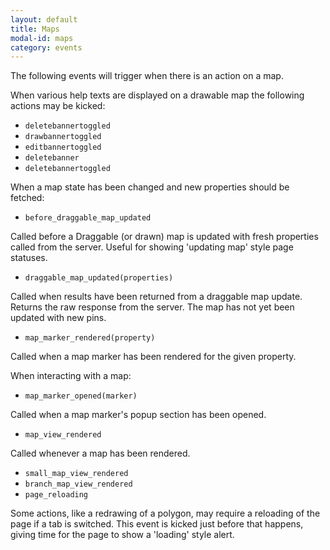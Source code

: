 ```yaml
---
layout: default
title: Maps
modal-id: maps
category: events
---
```

The following events will trigger when there is an action on a map.

When various help texts are displayed on a drawable map the following actions may be kicked:

- ``deletebannertoggled``
- ``drawbannertoggled``
- ``editbannertoggled``
- ``deletebanner``
- ``deletebannertoggled``

When a map state has been changed and new properties should be fetched:

- ``before_draggable_map_updated``

Called before a Draggable (or drawn) map is updated with fresh properties called from the server. Useful for showing 'updating map' style page statuses.

- ``draggable_map_updated(properties)`` 

Called when results have been returned from a draggable map update. Returns the raw response from the server. The map has not yet been updated with new pins.

- ``map_marker_rendered(property)``

Called when a map marker has been rendered for the given property.

When interacting with a map:

- ``map_marker_opened(marker)``

Called when a map marker's popup section has been opened.

- ``map_view_rendered``

Called whenever a map has been rendered.

- ``small_map_view_rendered``
- ``branch_map_view_rendered``
- ``page_reloading`` 

Some actions, like a redrawing of a polygon, may require a reloading of the page if a tab is switched. This event is kicked just before that happens, giving time for the page to show a 'loading' style alert.